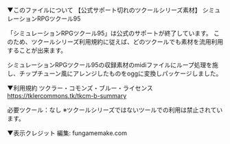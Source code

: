 ▼このファイルについて
【公式サポート切れのツクールシリーズ素材】
シミュレーションRPGツクール95

「シミュレーションRPGツクール95」は公式のサポートが終了しています。
このため、ツクールシリーズ利用規約に従えば、どのツクールでも素材を流用利用することが出来ます。

シミュレーションRPGツクール95の収録素材のmidiファイルにループ処理を施し、チップチューン風にアレンジしたものをoggに変換しパッケージしました。


▼利用規約
ツクラー・コモンズ・ブルー・ライセンス
https://tklercommons.tk/tkcm-b-summary

必要ツクール：なし
※ツクールシリーズではないツールでの利用は禁止されています。


▼表示クレジット
編集: fungamemake.com

